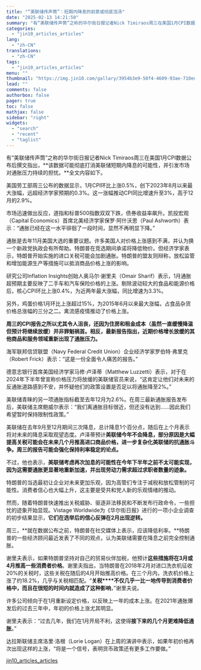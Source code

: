 ```yaml
---
title: "“美联储传声筒”：短期内降息的前景或彻底泡汤"
date: "2025-02-13 14:21:50"
summary: "有“美联储传声筒”之称的华尔街日报记者Nick Timiraos周三在美国1月CPI数据公布后撰文指..."
categories:
  - "jin10_articles_articles"
lang:
  - "zh-CN"
translations:
  - "zh-CN"
tags:
  - "jin10_articles_articles"
menu: ""
thumbnail: "https://img.jin10.com/gallary/3954b3e9-50f4-4609-93ae-710edeb92da7.png/lite"
lead: ""
comments: false
authorbox: false
pager: true
toc: false
mathjax: false
sidebar: "right"
widgets:
  - "search"
  - "recent"
  - "taglist"
---
```


有“美联储传声筒”之称的华尔街日报记者Nick Timiraos周三在美国1月CPI数据公布后撰文指出，**该数据可能彻底打消美联储短期内降息的可能性，并引发市场对通胀压力持续的担忧。**全文内容如下。

美国劳工部周三公布的数据显示，1月CPI环比上涨0.5%，创下2023年8月以来最大涨幅，远超经济学家预期的0.3%。这一涨幅推动CPI同比增速升至3%，高于12月的2.9%。

市场迅速做出反应，道指和标普500指数双双下跌，债券收益率飙升。凯投宏观（Capital Economics）首席北美经济学家保罗·阿什沃思（Paul Ashworth）表示：“通胀已经在这一水平徘徊了一段时间，显然不再明显下降。”

通胀是去年11月美国大选的重要议题。许多美国人对价格上涨感到不满，并认为换一个新政党执政会有所帮助。特朗普在竞选期间承诺将降低物价。但经济学家表示，特朗普开始实施的进口关税可能会加剧通胀。特朗普的盟友则辩称，放松监管和增加能源生产等措施可以抵消商品价格上涨的影响。

研究公司Inflation Insights创始人奥马尔·谢里夫（Omair Sharif）表示，1月通胀超预期主要反映了二手车和汽车保险价格的上涨。剔除波动较大的食品和能源价格后，核心CPI环比上涨0.4%，为近两年最大涨幅，同比增速为3.3%。

另外，鸡蛋价格1月环比上涨超过15%，为2015年6月以来最大涨幅，占食品杂货价格总涨幅的三分之二。禽流感疫情推动了价格上涨。

**周三的CPI报告之所以尤其令人沮丧，还因为住房和租金成本（虽然一直缓慢降温但预计将继续放缓）并非罪魁祸首。相反，最新报告指出，近期价格增长放缓的其他商品和服务领域重新出现了通胀压力。**

海军联邦信贷联盟（Navy Federal Credit Union）企业经济学家罗伯特·弗里克（Robert Frick）表示：“这是一份全面令人痛苦的报告。”

德意志银行首席美国经济学家马修·卢泽蒂（Matthew Luzzetti）表示，对于在2024年下半年曾宣称价格压力将放缓的美联储官员来说，“这肯定让他们对未来的反通胀道路感到不安，并怀疑他们的政策设置是否足以将通胀降至2%。”

美联储青睐的另一项通胀指标截至去年12月为2.6%。在周三最新通胀报告发布后，美联储主席鲍威尔表示：“我们离通胀目标很近，但还没有达到……因此我们希望暂时保持限制性政策。”

美联储在去年9月至12月期间三次降息，总计降息1个百分点，随后在上个月表示将对未来的降息采取观望态度。卢泽蒂预计**美联储今年不会降息，部分原因是大幅提高关税可能会在未来几个月推高进口商品价格，进一步复杂化美联储的抗通胀斗争。周三的报告可能会强化保持利率稳定的论点。**

不过，他也表示，**美联储考虑再次加息的可能性在今年下半年之前不太可能实现，因为这需要通胀更显著地重新加速，并出现劳动力需求超过求职者数量的迹象。**

特朗普的当选最初让企业对未来更加乐观，因为高管们专注于减税和放松管制的可能性。消费者信心也大幅上升，这主要是受共和党人新的乐观情绪的推动。

然而，随着特朗普快速推出关税威胁、驱逐非法移民和不断发布行政命令，一些担忧的迹象开始显现。Vistage Worldwide为《华尔街日报》进行的一项小企业调查的初步结果显示，**它们在选举后的信心反弹在2月出现逆转。**

周三，**就在数据公布之前，特朗普在社交媒体上表示，应该降低利率。**特朗普的一些经济顾问最近发表了不同的观点，认为美联储需要在降息之前完全控制通胀。

谢里夫表示，如果特朗普坚持对自己的贸易伙伴加税，他预计**这些措施将在3月或4月推高一些消费者价格**。谢里夫指出，当特朗普在2018年2月对进口洗衣机征收20%的关税时，这些关税在随后的4月开始推高价格。在三个月内，洗衣机价格上涨了约18.2%，几乎与关税相匹配。“**关税****不仅几乎一比一地传导到消费者价格中，而且在很短的时间内就造成了这种影响**，”谢里夫说。

许多公司倾向于在1月重新设定价格，以反映上一年的成本上涨。在2021年通胀爆发后的过去三年中，年初的价格上涨尤其明显。

谢里夫表示：“过去几年，我们在1月开局不利，这使得**接下来的几个月更难降低通胀**。”

达拉斯联储主席洛里·洛根（Lorie Logan）在上周的演讲中表示，如果年初价格再次出现这样的上涨，“将是一个信号，表明货币政策还有更多工作要做。”

[jin10_articles_articles](https://xnews.jin10.com/details/163037)
